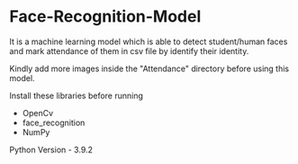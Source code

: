 # Face-Recognition-Model

It is a machine learning model which is able to detect student/human faces and mark attendance of them in csv file by identify their identity.

Kindly add more images inside the "Attendance" directory before using this model.

Install these libraries before running
  - OpenCv
  - face_recognition
  - NumPy
  
Python Version - 3.9.2





